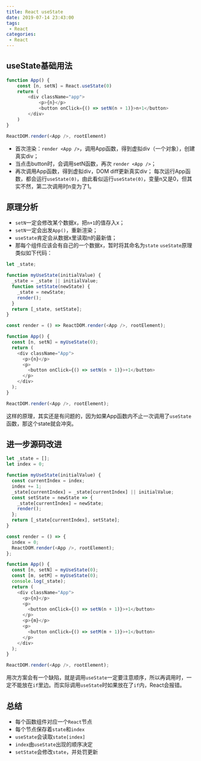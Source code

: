 ```yaml
---
title: React useState
date: 2019-07-14 23:43:00
tags:
 - React
categories:
 - React
---
```

## useState基础用法
```js
function App() {
    const [n, setN] = React.useState(0)
    return (
        <div className="app">
            <p>{n}</p>
            <button onClick={() => setN(n + 1)}>n+1</button>
        </div>
    )
}

ReactDOM.render(<App />, rootElement)
```
 - 首次渲染：`render <App />`，调用App函数，得到虚拟div（一个对象），创建真实div；
 - 当点击button时，会调用setN函数，再次 `render <App />`；
 - 再次调用App函数，得到虚拟div，DOM diff更新真实div；
每次运行App函数，都会运行`useState(0)`，由此看似运行`useState(0)`，变量n又是0，但其实不然，第二次调用时n变为了1。
## 原理分析
 - `setN`一定会修改某个数据x，把`n+1`的值存入x；
 - `setN`一定会出发`App()`，重新渲染；
 - `useState`肯定会从数据x里读取n的最新值；
 - 那每个组件应该会有自己的一个数据x，暂时将其命名为`state`
`useState`原理类似如下代码：
```js
let _state;

function myUseState(initialValue) {
  _state = _state || initialValue;
  function setState(newState) {
    _state = newState;
    render();
  }
  return [_state, setState];
}

const render = () => ReactDOM.render(<App />, rootElement);

function App() {
  const [n, setN] = myUseState(0);
  return (
    <div className="App">
      <p>{n}</p>
      <p>
        <button onClick={() => setN(n + 1)}>+1</button>
      </p>
    </div>
  );
}

ReactDOM.render(<App />, rootElement);
```
这样的原理，其实还是有问题的，因为如果App函数内不止一次调用了`useState`函数，那这个state就会冲突。
## 进一步源码改进
```js
let _state = [];
let index = 0;

function myUseState(initialValue) {
  const currentIndex = index;
  index += 1;
  _state[currentIndex] = _state[currentIndex] || initialValue;
  const setState = newState => {
    _state[currentIndex] = newState;
    render();
  };
  return [_state[currentIndex], setState];
}

const render = () => {
  index = 0;
  ReactDOM.render(<App />, rootElement);
};

function App() {
  const [n, setN] = myUseState(0);
  const [m, setM] = myUseState(0);
  console.log(_state);
  return (
    <div className="App">
      <p>{n}</p>
      <p>
        <button onClick={() => setN(n + 1)}>+1</button>
      </p>
      <p>{m}</p>
      <p>
        <button onClick={() => setM(m + 1)}>+1</button>
      </p>
    </div>
  );
}

ReactDOM.render(<App />, rootElement);
```
用次方案会有一个缺陷，就是调用`useState`一定要注意顺序，所以再调用时，一定不能放在`if`里边。而实际调用`useState`时如果放在了`if`内，React会报错。
## 总结
 - 每个函数组件对应一个`React`节点
 - 每个节点保存着`state`和`index`
 - `useState`会读取`state[index]`
 - `index`由`useState`出现的顺序决定
 - `setState`会修改`state`，并处罚更新
